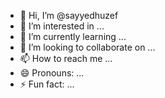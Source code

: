 - 👋 Hi, I’m @sayyedhuzef
- 👀 I’m interested in ...
- 🌱 I’m currently learning ...
- 💞️ I’m looking to collaborate on ...
- 📫 How to reach me ...
- 😄 Pronouns: ...
- ⚡ Fun fact: ...

<!---
sayyedhuzef/sayyedhuzef is a ✨ special ✨ repository because its `README.md` (this file) appears on your GitHub profile.
You can click the Preview link to take a look at your changes.
--->

